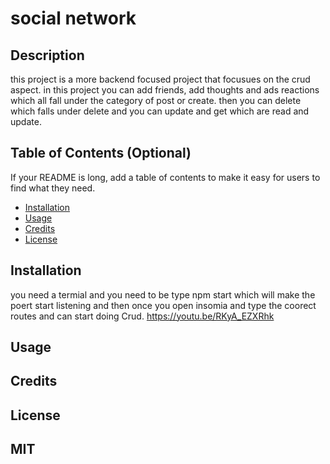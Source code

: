 # social network

## Description

this project is a more backend focused project that focusues on the crud aspect. in this project you can add friends, add thoughts and ads reactions which all fall under the category of post or create. then you can delete which falls under delete and you can update and get which are read and update.

## Table of Contents (Optional)

If your README is long, add a table of contents to make it easy for users to find what they need.

- [Installation](#installation)
- [Usage](#usage)
- [Credits](#credits)
- [License](#license)

## Installation

you need a termial and you need to be type npm start which will make the poert start listening and then once you open insomia and type the coorect routes and can start doing Crud.
https://youtu.be/RKyA_EZXRhk
## Usage


## Credits


## License

MIT
---

